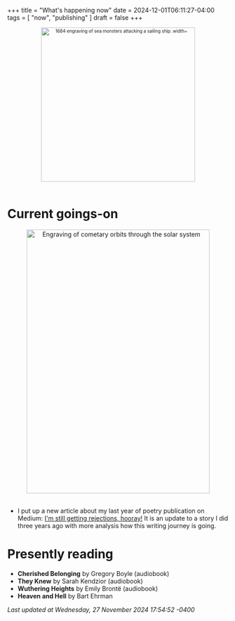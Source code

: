 +++
title = "What's happening now"
date = 2024-12-01T06:11:27-04:00
tags = [
    "now",
    "publishing"
]
draft = false
+++
<div align="center" style="font-size:x-small"><img src="https://milkfish08.s3.amazonaws.com/photo/blog/abovethefold/1684-untitled-engraving-of-sea-monsters-attacking-a-sailing-vessel-49fa31.jpg" alt="1684 engraving of sea monsters attacking a sailing ship. width="512" height="351" title="Sea monsters attacking a sailing ship" /></div><br clear="all" />

# Current goings-on

<div align="center"><img src="https://milkfish08.s3.amazonaws.com/photo/blog/comets.jpeg" height=600 width=417 alt="Engraving of cometary orbits through the solar system" title="Comets" /></div><br clear="all" />

* I put up a new article about my last year of poetry publication on Medium: [I'm still getting rejections, hooray!](https://medium.com/@rmagahiz/im-still-getting-rejections-hooray-26c9487b0d08)
It is an update to a story I did three years ago with more analysis how this writing journey is going.

# Presently reading

* __Cherished Belonging__ by Gregory Boyle (audiobook)
* __They Knew__ by Sarah Kendzior (audiobook)
* __Wuthering Heights__ by Emily Bront&euml; (audiobook)
* __Heaven and Hell__ by Bart Ehrman

*Last updated at Wednesday, 27 November 2024 17:54:52 -0400*
